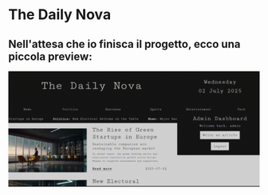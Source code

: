 <!-- # The Daily Nova
## Sistema editoriale full-stack sviluppato in Java e Spring Boot.

## User Story #1
### Registrazione, Login e Creazione Articoli

- **Come Sara** voglio registrarmi in piattaforma per inserire un articolo, in modo tale da lavorare per The Daily Nova.

#### Acceptance Criteria
- Utente può registrarsi e loggarsi (Spring Security + form custom)
- Bottone "inserisci articolo" visibile solo se loggato
- Articolo con titolo, sottotitolo, corpo
- Categorie pre-compilate
- Relazione 1-a-N tra Utente -> Articolo
- Relazione 1-a-N tra Categoria -> Articolo
- Messaggio di conferma dopo l'inserimento dell'articolo.

 -->

# The Daily Nova

## Nell'attesa che io finisca il progetto, ecco una piccola preview:
![Preview di the Daily Nova](/src/main/resources/static/images/preview_thedailynova.gif)
